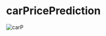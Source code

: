 # carPricePrediction
![carP](https://github.com/lyn-svart/carPricePrediction/assets/62389004/4a41694a-e209-462a-b748-1b4a99b551de)
